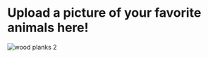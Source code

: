 # Upload a picture of your favorite animals here!

![wood planks 2](https://user-images.githubusercontent.com/12721225/196566328-d558cd92-b4f4-454d-85f5-189081cb972b.jpeg)
